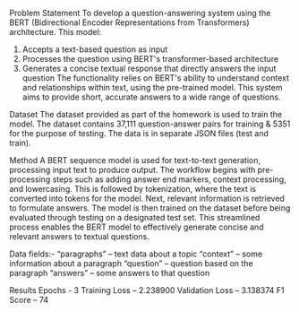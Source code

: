 Problem Statement
To develop a question-answering system using the BERT (Bidirectional Encoder Representations from Transformers) architecture. This model:
1. Accepts a text-based question as input
2. Processes the question using BERT's transformer-based architecture
3. Generates a concise textual response that directly answers the input question
The functionality relies on BERT's ability to understand context and relationships within text, using the pre-trained model.
This system aims to provide short, accurate answers to a wide range of questions.

Dataset
The dataset provided as part of the homework is used to train the model. The dataset contains 37,111 question-answer pairs for training & 
5351 for the purpose of testing. The data is in separate JSON files (test and train).

Method
A BERT sequence model is used for text-to-text generation, processing input text to produce output. The workflow begins with pre-processing 
steps such as adding answer end markers, context processing, and lowercasing. This is followed by tokenization, where the text is converted 
into tokens for the model. Next, relevant information is retrieved to formulate answers. The model is then trained on the dataset before 
being evaluated through testing on a designated test set. This streamlined process enables the BERT model to effectively generate concise 
and relevant answers to textual questions.

Data fields:-
“paragraphs” – text data about a topic
“context” – some information about a paragraph
“question” – question based on the paragraph
“answers” – some answers to that question

Results
Epochs - 3
Training Loss – 2.238900
Validation Loss – 3.138374
F1 Score – 74
